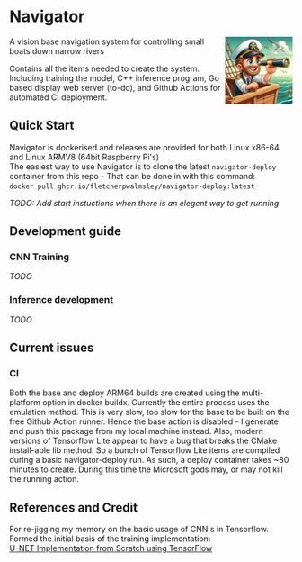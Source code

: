 # Navigator

<img src="logo.png" width="120" align="right"/>

A vision base navigation system for controlling small boats down narrow rivers

Contains all the items needed to create the system. Including training the model, C++ inference program, Go based display web server (to-do), and Github Actions for automated CI deployment. 

## Quick Start
Navigator is dockerised and releases are provided for both Linux x86-64 and Linux ARMV8 (64bit Raspberry Pi's) \
The easiest way to use Navigator is to clone the latest `navigator-deploy` container from this repo - That can be done in with this command: \
```docker pull ghcr.io/fletcherpwalmsley/navigator-deploy:latest```

_TODO: Add start instuctions when there is an elegent way to get running_

## Development guide
### CNN Training 
_TODO_
### Inference development
_TODO_

## Current issues
### CI
Both the base and deploy ARM64 builds are created using the multi-platform option in docker buildx. Currently the entire process uses the emulation method.
This is very slow, too slow for the base to be built on the free Github Action runner. Hence the base action is disabled - I generate and push this package from my local machine instead.
Also, modern versions of Tensorflow Lite appear to have a bug that breaks the CMake install-able lib method. So a bunch of Tensorflow Lite items are compiled during a basic navigator-deploy run. As such, a deploy container takes ~80 minutes to create. During this time the Microsoft gods may, or may not kill the running action.



## References and Credit

For re-jigging my memory on the basic usage of CNN's in Tensorflow. Formed the initial basis of the training implementation: \
[U-NET Implementation from Scratch using TensorFlow](https://medium.com/geekculture/u-net-implementation-from-scratch-using-tensorflow-b4342266e406) 
